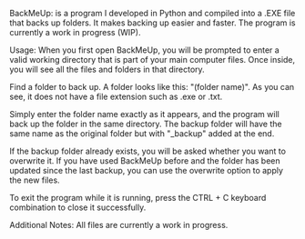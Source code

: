 BackMeUp:
is a program I developed in Python and compiled into a .EXE file that backs up folders. It makes backing up easier and faster. The program is currently a work in progress (WIP).

Usage:
When you first open BackMeUp, you will be prompted to enter a valid working directory that is part of your main computer files. Once inside, you will see all the files and folders in that directory.

Find a folder to back up. A folder looks like this: "(folder name)". As you can see, it does not have a file extension such as .exe or .txt.

Simply enter the folder name exactly as it appears, and the program will back up the folder in the same directory. The backup folder will have the same name as the original folder but with "_backup" added at the end.

If the backup folder already exists, you will be asked whether you want to overwrite it. If you have used BackMeUp before and the folder has been updated since the last backup, you can use the overwrite option to apply the new files.

To exit the program while it is running, press the CTRL + C keyboard combination to close it successfully.

Additional Notes:
All files are currently a work in progress.
